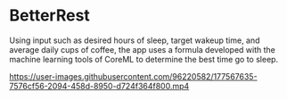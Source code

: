 # BetterRest
Using input such as desired hours of sleep, target wakeup time, and average daily cups of coffee, the app uses a formula developed with the machine learning tools of CoreML to determine the best time go to sleep.

https://user-images.githubusercontent.com/96220582/177567635-7576cf56-2094-458d-8950-d724f364f800.mp4
